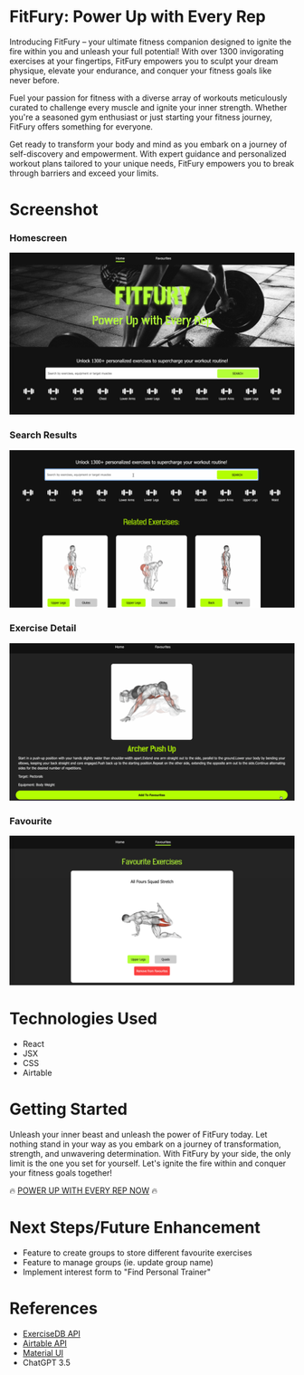 # FitFury: Power Up with Every Rep

Introducing FitFury – your ultimate fitness companion designed to ignite the fire within you and unleash your full potential! With over 1300 invigorating exercises at your fingertips, FitFury empowers you to sculpt your dream physique, elevate your endurance, and conquer your fitness goals like never before.

Fuel your passion for fitness with a diverse array of workouts meticulously curated to challenge every muscle and ignite your inner strength. Whether you're a seasoned gym enthusiast or just starting your fitness journey, FitFury offers something for everyone.

Get ready to transform your body and mind as you embark on a journey of self-discovery and empowerment. With expert guidance and personalized workout plans tailored to your unique needs, FitFury empowers you to break through barriers and exceed your limits.

# Screenshot

### Homescreen
<img src="./src/assets/homescreen.png">

### Search Results
<img src="./src/assets/search.gif">

### Exercise Detail
<img src="./src/assets/exercise.gif">

### Favourite
<img src="./src/assets/favourite.png">

# Technologies Used

- React
- JSX
- CSS
- Airtable

# Getting Started

Unleash your inner beast and unleash the power of FitFury today. Let nothing stand in your way as you embark on a journey of transformation, strength, and unwavering determination. With FitFury by your side, the only limit is the one you set for yourself. Let's ignite the fire within and conquer your fitness goals together!

🔥 [POWER UP WITH EVERY REP NOW](https://fitfury.vercel.app/home) 🔥

# Next Steps/Future Enhancement

- Feature to create groups to store different favourite exercises
- Feature to manage groups (ie. update group name)
- Implement interest form to "Find Personal Trainer"

# References

- [ExerciseDB API](https://rapidapi.com/justin-WFnsXH_t6/api/exercisedb)
- [Airtable API](https://airtable.com/appIlGtCLc9ElGJsL/api/docs)
- [Material UI](https://mui.com/material-ui/react-pagination/)
- ChatGPT 3.5
